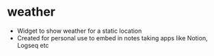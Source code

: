 # weather
* Widget to show weather for a static location
* Created for personal use to embed in notes taking apps like Notion, Logseq etc
